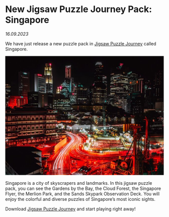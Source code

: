 # New Jigsaw Puzzle Journey Pack: Singapore

_16.09.2023_

We have just release a new puzzle pack in [Jigsaw Puzzle Journey](https://www.microsoft.com/store/apps/9NDSMCCMR7M9?cid=frenzygames) called Singapore.

![Singapore](images/packs/singapore0.jpg?w=640)

Singapore is a city of skyscrapers and landmarks. In this jigsaw puzzle pack, you can see the Gardens by the Bay, the Cloud Forest, the Singapore Flyer, the Merlion Park, and the Sands Skypark Observation Deck. You will enjoy the colorful and diverse puzzles of Singapore’s most iconic sights.

Download [Jigsaw Puzzle Journey](https://www.microsoft.com/store/apps/9NDSMCCMR7M9?cid=frenzygames) and start playing right away!
